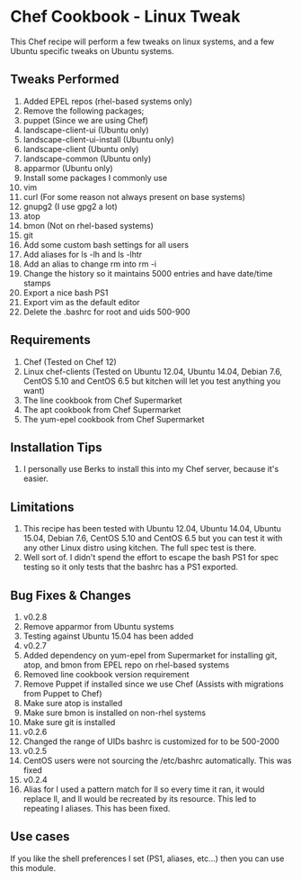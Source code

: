 Chef Cookbook - Linux Tweak
==============

This Chef recipe will perform a few tweaks on linux systems, and a few Ubuntu specific tweaks on Ubuntu systems.


Tweaks Performed
------------
1. Added EPEL repos (rhel-based systems only)
2. Remove the following packages;
  1. puppet (Since we are using Chef)
  2. landscape-client-ui (Ubuntu only)
  3. landscape-client-ui-install (Ubuntu only)
  4. landscape-client (Ubuntu only)
  5. landscape-common (Ubuntu only)
  6. apparmor (Ubuntu only)
3. Install some packages I commonly use
  1. vim
  2. curl (For some reason not always present on base systems)
  3. gnupg2 (I use gpg2 a lot)
  4. atop
  5. bmon (Not on rhel-based systems)
  6. git
4. Add some custom bash settings for all users
  1. Add aliases for ls -lh and ls -lhtr
  2. Add an alias to change rm into rm -i
  3. Change the history so it maintains 5000 entries and have date/time stamps
  4. Export a nice bash PS1
  5. Export vim as the default editor
  6. Delete the .bashrc for root and uids 500-900

Requirements
------------
1. Chef (Tested on Chef 12)
2. Linux chef-clients (Tested on Ubuntu 12.04, Ubuntu 14.04, Debian 7.6, CentOS 5.10 and CentOS 6.5 but kitchen will let you test anything you want)
3. The line cookbook from Chef Supermarket
4. The apt cookbook from Chef Supermarket
5. The yum-epel cookbook from Chef Supermarket

Installation Tips
------------

1. I personally use Berks to install this into my Chef server, because it's easier.

Limitations
------------
1. This recipe has been tested with Ubuntu 12.04, Ubuntu 14.04, Ubuntu 15.04, Debian 7.6, CentOS 5.10 and CentOS 6.5 but you can test it with any other Linux distro using kitchen. The full spec test is there.
 1. Well sort of. I didn't spend the effort to escape the bash PS1 for spec testing so it only tests that the bashrc has a PS1 exported.

Bug Fixes & Changes
------------

1. v0.2.8
  1. Remove apparmor from Ubuntu systems
  2. Testing against Ubuntu 15.04 has been added
2. v0.2.7
  1. Added dependency on yum-epel from Supermarket for installing git, atop, and bmon from EPEL repo on rhel-based systems
  1. Removed line cookbook version requirement
  2. Remove Puppet if installed since we use Chef (Assists with migrations from Puppet to Chef)
  3. Make sure atop is installed
  4. Make sure bmon is installed on non-rhel systems
  5. Make sure git is installed
3. v0.2.6
  1. Changed the range of UIDs bashrc is customized for to be 500-2000
4. v0.2.5
  1. CentOS users were not sourcing the /etc/bashrc automatically. This was fixed
5. v0.2.4
  1. Alias for l used a pattern match for ll so every time it ran, it would replace ll, and ll would be recreated by its resource. This led to repeating l aliases. This has been fixed.

Use cases
------------
If you like the shell preferences I set (PS1, aliases, etc...) then you can use this module.
